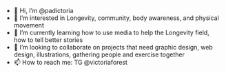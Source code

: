 - 👋 Hi, I’m @padictoria
- 👀 I’m interested in Longevity, community, body awareness, and physical movement 
- 🌱 I’m currently learning how to use media to help the Longevity field, how to tell better stories
- 💞️ I’m looking to collaborate on projects that need graphic design, web design, illustrations, gathering people and exercise together
- 📫 How to reach me: TG @victoriaforest

<!---
padictoria/padictoria is a ✨ special ✨ repository because its `README.md` (this file) appears on your GitHub profile.
You can click the Preview link to take a look at your changes.
--->

